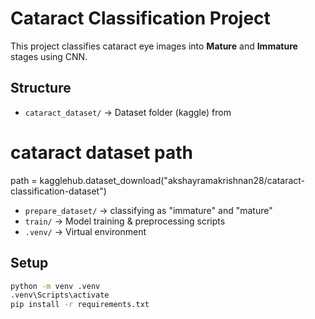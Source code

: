 # Cataract Classification Project

This project classifies cataract eye images into **Mature** and **Immature** stages using CNN.

## Structure
- `cataract_dataset/` → Dataset folder (kaggle) from
# cataract dataset path
path = kagglehub.dataset_download("akshayramakrishnan28/cataract-classification-dataset")

- `prepare_dataset/` → classifying as "immature" and "mature"
- `train/` → Model training & preprocessing scripts
- `.venv/` → Virtual environment

## Setup
```bash
python -m venv .venv
.venv\Scripts\activate
pip install -r requirements.txt

